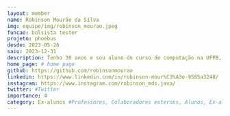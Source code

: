 ```yaml
---
layout: member
name: Robinson Mourão da Silva
img: equipe/img/robinson_mourao.jpeg
funcao: bolsista tester
projeto: phoebus
desde: 2023-05-26
saiu: 2023-12-31
description: Tenho 30 anos e sou aluno do curso de computação na UFPB, tenho experiência em outro projeto na área de testes em API REST(Java-Springboot). Perfeccionista e criterioso gosto de ajudar, documentar, comparar, otimizar e assim vou fazendo de tudo um laboratório.
home_page: # home page
github: https://github.com/robinsonmourao
linkedin: https://www.linkedin.com/in/robinson-mour%C3%A3o-9585a3248/
instagram: https://www.instagram.com/robinson_mds.java/
twitter: #Twitter
importance: 4
category: Ex-alunos #Professores, Colaboradores externos, Alunos, Ex-alunos
---
```

